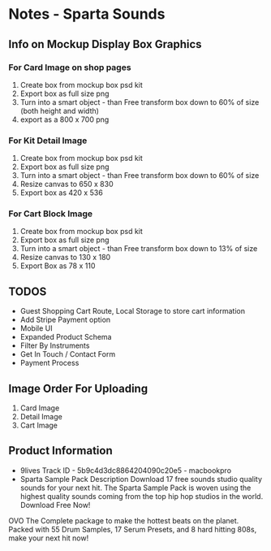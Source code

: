 # Notes - Sparta Sounds

## Info on Mockup Display Box Graphics

### For Card Image on shop pages

1. Create box from mockup box psd kit
2. Export box as full size png
3. Turn into a smart object - than Free transform box down to 60% of size (both height and width)
4. export as a 800 x 700 png

### For Kit Detail Image

1. Create box from mockup box psd kit
2. Export box as full size png
3. Turn into a smart object - than Free transform box down to 60% of size
4. Resize canvas to 650 x 830
5. Export box as 420 x 536

### For Cart Block Image

1. Create box from mockup box psd kit
2. Export box as full size png
3. Turn into a smart object - than Free transform box down to 13% of size
4. Resize canvas to 130 x 180
5. Export Box as 78 x 110

## TODOS

- Guest Shopping Cart Route, Local Storage to store cart information
- Add Stripe Payment option
- Mobile UI
- Expanded Product Schema
- Filter By Instruments
- Get In Touch / Contact Form
- Payment Process

## Image Order For Uploading

1. Card Image
2. Detail Image
3. Cart Image

## Product Information

- 9lives Track ID - 5b9c4d3dc8864204090c20e5 - macbookpro
- Sparta Sample Pack Description
  Download 17 free sounds studio quality sounds for your next hit. The Sparta Sample Pack is woven using the highest quality sounds coming from the top hip hop studios in the world. Download Free Now!

OVO The Complete package to make the hottest beats on the planet. Packed with 55 Drum Samples, 17 Serum Presets, and 8 hard hitting 808s, make your next hit now!
